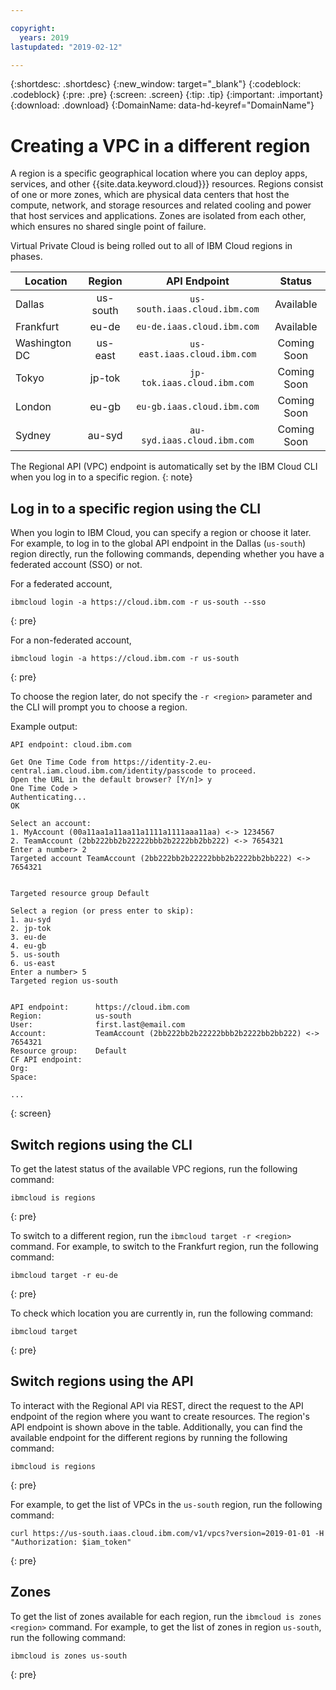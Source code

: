 ```yaml
---

copyright:
  years: 2019
lastupdated: "2019-02-12"

---
```


{:shortdesc: .shortdesc}
{:new_window: target="_blank"}
{:codeblock: .codeblock}
{:pre: .pre}
{:screen: .screen}
{:tip: .tip}
{:important: .important}
{:download: .download}
{:DomainName: data-hd-keyref="DomainName"}

# Creating a VPC in a different region

A region is a specific geographical location where you can deploy apps, services, and other {{site.data.keyword.cloud}}} resources. Regions consist of one or more zones, which are physical data centers that host the compute, network, and storage resources and related cooling and power that host services and applications. Zones are isolated from each other, which ensures no shared single point of failure.

Virtual Private Cloud is being rolled out to all of IBM Cloud regions in phases.

|   Location     | Region | API Endpoint | Status |
| ------- | :------: | :------: |:------: |
| Dallas | us-south | `us-south.iaas.cloud.ibm.com`| Available |
| Frankfurt | eu-de | `eu-de.iaas.cloud.ibm.com`| Available |
| Washington DC | us-east | `us-east.iaas.cloud.ibm.com`| Coming Soon |
| Tokyo | jp-tok | `jp-tok.iaas.cloud.ibm.com`| Coming Soon |
| London | eu-gb | `eu-gb.iaas.cloud.ibm.com`| Coming Soon |
| Sydney | au-syd | `au-syd.iaas.cloud.ibm.com`| Coming Soon |

The Regional API (VPC) endpoint is automatically set by the IBM Cloud CLI when you log in to a specific region.
{: note}

## Log in to a specific region using the CLI

When you login to IBM Cloud, you can specify a region or choose it later. For example, to log in to the global API endpoint in the Dallas (`us-south`) region directly, run the following commands, depending whether you have a federated account (SSO) or not.

For a federated account,

```
ibmcloud login -a https://cloud.ibm.com -r us-south --sso
```
{: pre}

For a non-federated account,

```
ibmcloud login -a https://cloud.ibm.com -r us-south
```
{: pre}

To choose the region later, do not specify the `-r <region>` parameter and the CLI will prompt you to choose a region.

Example output:

```
API endpoint: cloud.ibm.com

Get One Time Code from https://identity-2.eu-central.iam.cloud.ibm.com/identity/passcode to proceed.
Open the URL in the default browser? [Y/n]> y
One Time Code >
Authenticating...
OK

Select an account:
1. MyAccount (00a11aa1a11aa11a1111a1111aaa11aa) <-> 1234567
2. TeamAccount (2bb222bb2b22222bbb2b2222bb2bb222) <-> 7654321
Enter a number> 2
Targeted account TeamAccount (2bb222bb2b22222bbb2b2222bb2bb222) <-> 7654321


Targeted resource group Default

Select a region (or press enter to skip):
1. au-syd
2. jp-tok
3. eu-de
4. eu-gb
5. us-south
6. us-east
Enter a number> 5
Targeted region us-south


API endpoint:      https://cloud.ibm.com   
Region:            us-south   
User:              first.last@email.com   
Account:           TeamAccount (2bb222bb2b22222bbb2b2222bb2bb222) <-> 7654321  
Resource group:    Default   
CF API endpoint:      
Org:                  
Space:                

...
```
{: screen}

## Switch regions using the CLI

To get the latest status of the available VPC regions, run the following command:

```
ibmcloud is regions
```
{: pre}

To switch to a different region, run the `ibmcloud target -r <region>` command. For example, to switch to the Frankfurt region, run the following command:

```
ibmcloud target -r eu-de
```
{: pre}

To check which location you are currently in, run the following command:

```
ibmcloud target
```
{: pre}

## Switch regions using the API  

To interact with the Regional API via REST, direct the request to the API endpoint of the region where you want to create resources. The region's API endpoint is shown above in the table. Additionally, you can find the available endpoint for the different regions by running the following command:

```
ibmcloud is regions
```
{: pre}


For example, to get the list of VPCs in the `us-south` region, run the following command:

```
curl https://us-south.iaas.cloud.ibm.com/v1/vpcs?version=2019-01-01 -H "Authorization: $iam_token"
```
{: pre}


## Zones

To get the list of zones available for each region, run the `ibmcloud is zones <region>` command. For example, to get the list of zones in region `us-south`, run the following command:

```
ibmcloud is zones us-south
```
{: pre}
